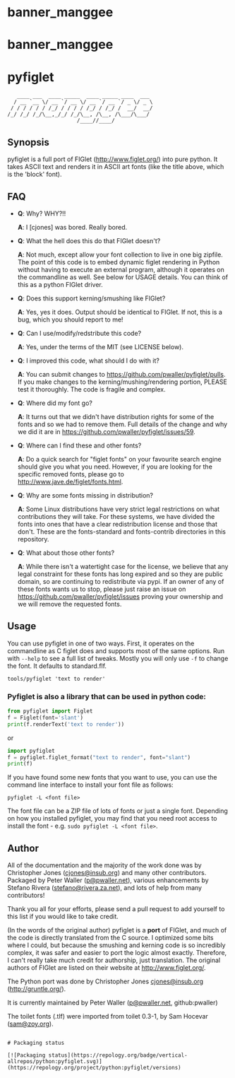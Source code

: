# banner_manggee
# banner_manggee

# **pyfiglet**

```
   ____ ___  ____ _____  ____ _____ ____  ___
  / __ `__ \/ __ `/ __ \/ __ `/ __ `/ _ \/ _ \
 / / / / / / /_/ / / / / /_/ / /_/ /  __/  __/
/_/ /_/ /_/\__,_/_/ /_/\__, /\__, /\___/\___/
                      /____//____/

```

## **Synopsis**

pyfiglet is a full port of FIGlet (http://www.figlet.org/) into pure
python. It takes ASCII text and renders it in ASCII art fonts (like
the title above, which is the 'block' font).

## **FAQ**

- **Q**: Why? WHY?!!

  **A**: I [cjones] was bored. Really bored.
  
- **Q**: What the hell does this do that FIGlet doesn't?

  **A**: Not much, except allow your font collection to live
           in one big zipfile. The point of this code is to embed
           dynamic figlet rendering in Python without having to
           execute an external program, although it operates on the
           commandline as well.  See below for USAGE details. You can
           think of this as a python FIGlet driver.
- **Q**: Does this support kerning/smushing like FIGlet?

  **A**: Yes, yes it does. Output should be identical to FIGlet. If
           not, this is a bug, which you should report to me!
  
- **Q**: Can I use/modify/redstribute this code?

  **A**: Yes, under the terms of the MIT (see LICENSE below).
  
- **Q**: I improved this code, what should I do with it?

  **A**: You can submit changes to https://github.com/pwaller/pyfiglet/pulls.
           If you make changes to the kerning/mushing/rendering portion, PLEASE
           test it thoroughly. The code is fragile and complex.
- **Q**: Where did my font go?

  **A**: It turns out that we didn't have distribution rights for some of the
           fonts and so we had to remove them.  Full details of the change and
           why we did it are in https://github.com/pwaller/pyfiglet/issues/59.
- **Q**: Where can I find these and other fonts?

  **A**: Do a quick search for "figlet fonts" on your favourite search engine
           should give you what you need.  However, if you are looking for the
           specific removed fonts, please go to http://www.jave.de/figlet/fonts.html.

- **Q**: Why are some fonts missing in <my favourite> distribution?
  
  **A**: Some Linux distributions have very strict legal restrictions on what
           contributions they will take.  For these systems, we have divided the
           fonts into ones that have a clear redistribution license and those that
           don't.  These are the fonts-standard and fonts-contrib directories in
           this repository.
- **Q**: What about those other fonts?
  
  **A**: While there isn't a watertight case for the license, we believe that
           any legal constraint for these fonts has long expired and so they
           are public domain, so are continuing to redistribute via pypi.  If
           an owner of any of these fonts wants us to stop, please just
           raise an issue on https://github.com/pwaller/pyfiglet/issues
           proving your ownership and we will remove the requested fonts.


## **Usage**

You can use pyfiglet in one of two ways. First, it operates on the
commandline as C figlet does and supports most of the same options.
Run with `--help` to see a full list of tweaks.  Mostly you will only
use `-f` to change the font. It defaults to standard.flf.

`tools/pyfiglet 'text to render'`

### Pyfiglet is also a library that can be used in python code:

```py
from pyfiglet import Figlet
f = Figlet(font='slant')
print(f.renderText('text to render'))
```

or

```py
import pyfiglet
f = pyfiglet.figlet_format("text to render", font="slant")
print(f)
```
If you have found some new fonts that you want to use, you can use the
command line interface to install your font file as follows:

`pyfiglet -L <font file>`

The font file can be a ZIP file of lots of fonts or just a single font.
Depending on how you installed pyfiglet, you may find that you need
root access to install the font - e.g. `sudo pyfiglet -L <font file>`.

## **Author**

All of the documentation and the majority of the work done was by
Christopher Jones (cjones@insub.org) and many other contributors.
Packaged by Peter Waller (p@pwaller.net), various enhancements by
Stefano Rivera (stefano@rivera.za.net),
and lots of help from many contributors!

Thank you all for your efforts, please send a pull request to add yourself to
this list if you would like to take credit.

(In the words of the original author) pyfiglet is a **port** of FIGlet, and much
of the code is directly translated from the C source. I optimized some bits
where I could, but because the smushing and kerning code is so incredibly
complex, it was safer and easier to port the logic almost exactly. Therefore, I
can't really take much credit for authorship, just translation. The original
authors of FIGlet are listed on their website at http://www.figlet.org/.

The Python port was done by Christopher Jones <cjones@insub.org> (http://gruntle.org/).

It is currently maintained by Peter Waller (p@pwaller.net, github:pwaller)

The toilet fonts (.tlf) were imported from toilet 0.3-1, by Sam Hocevar (sam@zoy.org).
```

# Packaging status

[![Packaging status](https://repology.org/badge/vertical-allrepos/python:pyfiglet.svg)](https://repology.org/project/python:pyfiglet/versions)
